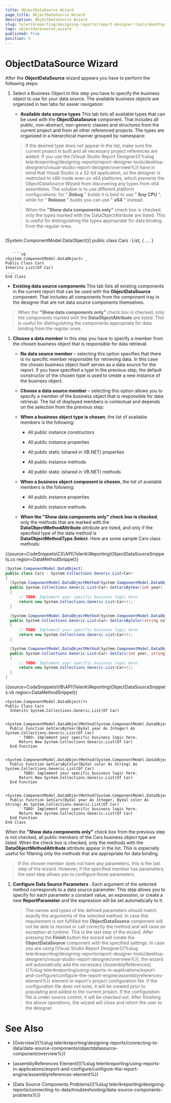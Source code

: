 ```yaml
---
title: ObjectDataSource Wizard
page_title: ObjectDataSource Wizard 
description: ObjectDataSource Wizard
slug: telerikreporting/designing-reports/report-designer-tools/desktop-designers/tools/data-source-wizards/objectdatasource-wizard
tags: objectdatasource,wizard
published: True
position: 5
---
```


# ObjectDataSource Wizard

After the __ObjectDataSource__ wizard appears you have to perform the following steps: 

1. Select a Business Object.In this step you have to specify the business object to use for your data source. The available business objects are organized in two tabs for easier navigation: 

   + __Available data source types__ This tab lists all available types that can be used with the __ObjectDataSource__ component. That includes all public, non-abstract, non-generic classes and structures from the current project and from all other referenced projects. The types are organized in a hierarchical manner grouped by namespace: 

   >If the desired type does not appear in the list, make sure the current project is built and all necessary project references are added. If you use the [Visual Studio Report Designer]({%slug telerikreporting/designing-reports/report-designer-tools/desktop-designers/visual-studio-report-designer/overview%}) have in mind that Visual Studio is a 32-bit application, so the designer is restricted to x86 mode even on x64 platforms, which prevents the ObjectDataSource Wizard from discovering any types from x64 assemblies. The solution is to use different platform configurations: for " __Debug__ " builds it is best to use " __Any CPU__ ", while for " __Release__ " builds you can use " __x64__ " instead. 

   >When the  __"Show data components only"__ check box is checked, only the types marked with the DataObjectAttribute are listed. This is useful for distinguishing the types appropriate for data binding from the regular ones. 

    
   ````c#
[System.ComponentModel.DataObject()]
public class Cars : List<Car>;
{
....
}
````

   ````vb
<System.ComponentModel.DataObject> _
Public Class Cars
Inherits List(Of Car)
....
End Class
````

   + __Existing data source components__ This tab lists all existing components in the current report that can be used with the __ObjectDataSource__ component. That includes all components from the component tray in the designer that are not data source components themselves.                 

   >When the __"Show data components only"__ check box is checked, only the components marked with the __DataObjectAttribute__ are listed. This is useful for distinguishing the components appropriate for data binding from the regular ones. 

1. __Choose a data member__ In this step you have to specify a member from the chosen business object that is responsible for data retrieval. 

   + __No data source member__ – selecting this option specifies that there is no specific member responsible for retrieving data. In this case the chosen business object itself serves as a data source for the report. If you have specified a type in the previous step, the default constructor of the chosen type is used to create a new instance of the business object. 

   + __Choose a data source member__ – selecting this option allows you to specify a member of the business object that is responsible for data retrieval. The list of displayed members is contextual and depends on the selection from the previous step: 

   + __When a business object type is chosen__, the list of available members is the following: 

     + All public instance constructors 
     
     + All public instance properties 
     
     + All public static (shared in VB.NET) properties 
     
     + All public instance methods 
     
     + All public static (shared in VB.NET) methods 

   + __When a business object component is chosen__, the list of available members is the following: 

     + All public instance properties 

     + All public instance methods 

   + __When the "Show data components only" check box is checked__, only the methods that are marked with the __DataObjectMethodAttribute__ attribute are listed, and only if the specified type of the data method is __DataObjectMethodType.Select__. Here are some sample Cars class methods:

{{source=CodeSnippets\CS\API\Telerik\Reporting\ObjectDataSourceSnippets.cs region=DataMethodSnippet}}
  ````C#
[System.ComponentModel.DataObject]
public class Cars : System.Collections.Generic.List<Car>
{
    [System.ComponentModel.DataObjectMethod(System.ComponentModel.DataObjectMethodType.Select)]
    public System.Collections.Generic.List<Car> GetCarsByYear(int year)
    {
        // TODO: Implement your specific business logic here.
        return new System.Collections.Generic.List<Car>();
    }

    [System.ComponentModel.DataObjectMethod(System.ComponentModel.DataObjectMethodType.Select)]
    public System.Collections.Generic.List<Car> GetCarsByColor(string color)
    {
        // TODO: Implement your specific business logic here.
        return new System.Collections.Generic.List<Car>();
    }

    [System.ComponentModel.DataObjectMethod(System.ComponentModel.DataObjectMethodType.Select)]
    public System.Collections.Generic.List<Car> GetCars(int year, string color)
    {
        // TODO: Implement your specific business logic here.
        return new System.Collections.Generic.List<Car>();
    }
}
````

{{source=CodeSnippets\VB\API\Telerik\Reporting\ObjectDataSourceSnippets.vb region=DataMethodSnippet}}
  ````VB
<System.ComponentModel.DataObject()>
Public Class Cars
    Inherits System.Collections.Generic.List(Of Car)

    <System.ComponentModel.DataObjectMethod(System.ComponentModel.DataObjectMethodType.Select)>
    Public Function GetCarsByYear(ByVal year As Integer) As System.Collections.Generic.List(Of Car)
        ' TODO: Implement your specific business logic here.
        Return New System.Collections.Generic.List(Of Car)
    End Function

    <System.ComponentModel.DataObjectMethod(System.ComponentModel.DataObjectMethodType.Select)>
    Public Function GetCarsByColor(ByVal color As String) As System.Collections.Generic.List(Of Car)
        ' TODO: Implement your specific business logic here.
        Return New System.Collections.Generic.List(Of Car)
    End Function

    <System.ComponentModel.DataObjectMethod(System.ComponentModel.DataObjectMethodType.Select)>
    Public Function GetCars(ByVal year As Integer, ByVal color As String) As System.Collections.Generic.List(Of Car)
        ' TODO: Implement your specific business logic here.
        Return New System.Collections.Generic.List(Of Car)
    End Function
End Class
````

When the __"Show data components only"__ check box from the previous step is not checked, all public members of the Cars business object type are listed. When the check box is checked, only the methods with the __DataObjectMethodAttribute__ attribute appear in the list. This is especially useful for filtering only the methods that are appropriate for data binding. 

   >If the chosen member does not have any parameters, this is the last step of the wizard. However, if the specified member has parameters, the next step allows you to configure those parameters. 

1. __Configure Data Source Parameters__ : Each argument of the selected method corresponds to a data source parameter. This step allows you to specify for each parameter a constant value, an expression, or create a new __ReportParameter__ and the expression will be set automatically to it. 

   >The names and types of the defined parameters should match exactly the arguments of the selected method. In case this requirement is not fulfilled the  __ObjectDataSource__ component will not be able to resolve or call correctly the method and will raise an exception at runtime. This is the last step of the wizard. After pressing the __Finish__ button the wizard will create the __ObjectDataSource__ component with the specified settings. In case you are using [Visual Studio Report Designer]({%slug telerikreporting/designing-reports/report-designer-tools/desktop-designers/visual-studio-report-designer/overview%}), the wizard will automatically add the necessary [AssemblyReferences]({%slug telerikreporting/using-reports-in-applications/export-and-configure/configure-the-report-engine/assemblyreferences-element%}) element in report's project configuration file. If the configuration file does not exist, it will be created prior to populating and added to the current project. If the configuration file is under source control, it will be checked out. After finishing the above operations, the wizard will close and return the user to the designer. 


# See Also

* [Overview]({%slug telerikreporting/designing-reports/connecting-to-data/data-source-components/objectdatasource-component/overview%})

* [assemblyReferences Element]({%slug telerikreporting/using-reports-in-applications/export-and-configure/configure-the-report-engine/assemblyreferences-element%})

* [Data Source Components Problems]({%slug telerikreporting/designing-reports/connecting-to-data/troubleshooting/data-source-components-problems%})
